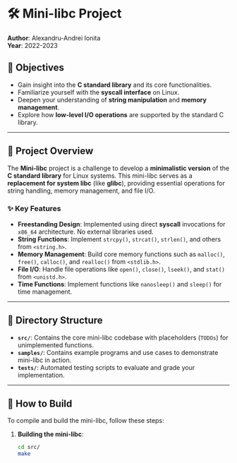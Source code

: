 # 🛠️ Mini-libc Project

**Author**: Alexandru-Andrei Ionita    
**Year**: 2022-2023 

## 🚀 Objectives
- Gain insight into the **C standard library** and its core functionalities.
- Familiarize yourself with the **syscall interface** on Linux.
- Deepen your understanding of **string manipulation** and **memory management**.
- Explore how **low-level I/O operations** are supported by the standard C library.

---

## 📜 Project Overview
The **Mini-libc** project is a challenge to develop a **minimalistic version** of the **C standard library** for Linux systems. This mini-libc serves as a **replacement for system libc** (like **glibc**), providing essential operations for string handling, memory management, and file I/O.

### ✨ Key Features
- **Freestanding Design**: Implemented using direct **syscall** invocations for `x86_64` architecture. No external libraries used.
- **String Functions**: Implement `strcpy()`, `strcat()`, `strlen()`, and others from `<string.h>`.
- **Memory Management**: Build core memory functions such as `malloc()`, `free()`, `calloc()`, and `realloc()` from `<stdlib.h>`.
- **File I/O**: Handle file operations like `open()`, `close()`, `lseek()`, and `stat()` from `<unistd.h>`.
- **Time Functions**: Implement functions like `nanosleep()` and `sleep()` for time management.

---

## 📂 Directory Structure
- **`src/`**: Contains the core mini-libc codebase with placeholders (`TODOs`) for unimplemented functions.
- **`samples/`**: Contains example programs and use cases to demonstrate mini-libc in action.
- **`tests/`**: Automated testing scripts to evaluate and grade your implementation.

---

## 🔧 How to Build
To compile and build the mini-libc, follow these steps:

1. **Building the mini-libc**:
   ```bash
   cd src/
   make
